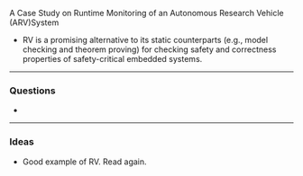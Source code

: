 A Case Study on Runtime Monitoring of an Autonomous Research Vehicle (ARV)System

- RV is a promising alternative to its static counterparts (e.g., model checking and theorem proving) for checking safety and correctness properties of safety-critical embedded systems.


---------
### Questions
- 

---------
### Ideas
- Good example of RV. Read again.
